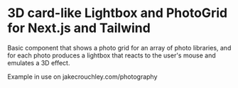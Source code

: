 # 3D card-like Lightbox and PhotoGrid for Next.js and Tailwind

Basic component that shows a photo grid for an array of photo libraries, and for each photo produces a lightbox that reacts to the user's mouse and emulates a 3D effect.

Example in use on jakecrouchley.com/photography
